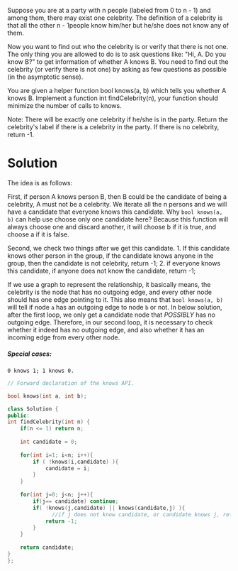 Suppose you are at a party with n people (labeled from 0 to n - 1) and among them, there may exist one celebrity. The definition of a celebrity is that all the other n - 1people know him/her but he/she does not know any of them.

Now you want to find out who the celebrity is or verify that there is not one. The only thing you are allowed to do is to ask questions like: "Hi, A. Do you know B?" to get information of whether A knows B. You need to find out the celebrity (or verify there is not one) by asking as few questions as possible (in the asymptotic sense).

You are given a helper function bool knows(a, b) which tells you whether A knows B. Implement a function int findCelebrity(n), your function should minimize the number of calls to knows.

Note: There will be exactly one celebrity if he/she is in the party. Return the celebrity's label if there is a celebrity in the party. If there is no celebrity, return -1.

# Solution

The idea is as follows:

First, if person A knows person B, then B could be the candidate of being a celebrity, A must not be a celebrity. We iterate all the n persons and we will have a candidate that everyone knows this candidate. Why ```bool knows(a, b)``` can help use choose only one candidate here? Because this function will always choose one and discard another, it will choose b if it is true, and choose a if it is false. 

Second, we check two things after we get this candidate. 1. If this candidate knows other person in the group, if the candidate knows anyone in the group, then the candidate is not celebrity, return -1; 2. if everyone knows this candidate, if anyone does not know the candidate, return -1;


If we use a graph to represent the relationship, it basically means, the celebrity is the node that has no outgoing edge, and every other node should has one edge pointing to it. This also means that ```bool knows(a, b)``` will tell if node ```a``` has an outgoing edge to node ```b``` or not. In below solution, after the first loop, we only get a candidate node that _POSSIBLY_ has no outgoing edge. Therefore, in our second loop, it is necessary to check whether it indeed has no outgoing edge, and also whether it has an incoming edge from every other node.

##### Special cases:

```
0 knows 1; 1 knows 0.
```


```cpp
// Forward declaration of the knows API.

bool knows(int a, int b);

class Solution {
public:
int findCelebrity(int n) {
    if(n <= 1) return n;
    
    int candidate = 0;
    
    for(int i=1; i<n; i++){   
        if ( !knows(i,candidate) ){
            candidate = i;
        }
    }    
   
    for(int j=0; j<n; j++){  
        if(j== candidate) continue;     
        if( !knows(j,candidate) || knows(candidate,j) ){
              //if j does not know candidate, or candidate knows j, return -1;
            return -1;
        }   
    }
     
    return candidate; 
}
};
```
